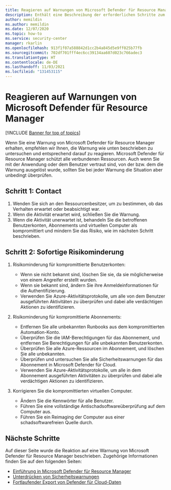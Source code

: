 ```yaml
---
title: Reagieren auf Warnungen von Microsoft Defender für Resource Manager
description: Enthält eine Beschreibung der erforderlichen Schritte zum Reagieren auf Warnungen von Microsoft Defender für Resource Manager.
author: memildin
ms.author: memildin
ms.date: 12/07/2020
ms.topic: how-to
ms.service: security-center
manager: rkarlin
ms.openlocfilehash: 913f1f07a588842d1cc2b4a845d5e9ff025b77fb
ms.sourcegitcommit: 702df701fff4ec6cc39134aa607d023c766adec3
ms.translationtype: HT
ms.contentlocale: de-DE
ms.lasthandoff: 11/03/2021
ms.locfileid: "131453115"
---
```

# <a name="respond-to-microsoft-defender-for-resource-manager-alerts"></a>Reagieren auf Warnungen von Microsoft Defender für Resource Manager

[!INCLUDE [Banner for top of topics](./includes/banner.md)]

Wenn Sie eine Warnung von Microsoft Defender für Resource Manager erhalten, empfehlen wir Ihnen, die Warnung wie unten beschrieben zu untersuchen und entsprechend darauf zu reagieren. Microsoft Defender für Resource Manager schützt alle verbundenen Ressourcen. Auch wenn Sie mit der Anwendung oder dem Benutzer vertraut sind, von der bzw. dem die Warnung ausgelöst wurde, sollten Sie bei jeder Warnung die Situation aber unbedingt überprüfen.  


## <a name="step-1-contact"></a>Schritt 1: Contact

1. Wenden Sie sich an den Ressourcenbesitzer, um zu bestimmen, ob das Verhalten erwartet oder beabsichtigt war.
1. Wenn die Aktivität erwartet wird, schließen Sie die Warnung.
1. Wenn die Aktivität unerwartet ist, behandeln Sie die betroffenen Benutzerkonten, Abonnements und virtuellen Computer als kompromittiert und mindern Sie das Risiko, wie im nächsten Schritt beschrieben.

## <a name="step-2-immediate-mitigation"></a>Schritt 2: Sofortige Risikominderung 

1. Risikominderung für kompromittierte Benutzerkonten:
    - Wenn sie nicht bekannt sind, löschen Sie sie, da sie möglicherweise von einem Angreifer erstellt wurden.
    - Wenn sie bekannt sind, ändern Sie ihre Anmeldeinformationen für die Authentifizierung.
    - Verwenden Sie Azure-Aktivitätsprotokolle, um alle von dem Benutzer ausgeführten Aktivitäten zu überprüfen und dabei alle verdächtigen Aktionen zu identifizieren.

1. Risikominderung für kompromittierte Abonnements:
    - Entfernen Sie alle unbekannten Runbooks aus dem kompromittierten Automation-Konto.
    - Überprüfen Sie die IAM-Berechtigungen für das Abonnement, und entfernen Sie Berechtigungen für alle unbekannten Benutzerkonten.
    - Überprüfen Sie alle Azure-Ressourcen im Abonnement, und löschen Sie alle unbekannten.
    - Überprüfen und untersuchen Sie alle Sicherheitswarnungen für das Abonnement in Microsoft Defender für Cloud.
    - Verwenden Sie Azure-Aktivitätsprotokolle, um alle in dem Abonnement ausgeführten Aktivitäten zu überprüfen und dabei alle verdächtigen Aktionen zu identifizieren.

1. Korrigieren Sie die kompromittierten virtuellen Computer.
    - Ändern Sie die Kennwörter für alle Benutzer.
    - Führen Sie eine vollständige Antischadsoftwareüberprüfung auf dem Computer aus.
    - Führen Sie ein Reimaging der Computer aus einer schadsoftwarefreien Quelle durch.


## <a name="next-steps"></a>Nächste Schritte

Auf dieser Seite wurde die Reaktion auf eine Warnung von Microsoft Defender für Resource Manager beschrieben. Zugehörige Informationen finden Sie auf den folgenden Seiten:

- [Einführung in Microsoft Defender für Resource Manager](defender-for-resource-manager-introduction.md)
- [Unterdrücken von Sicherheitswarnungen](alerts-suppression-rules.md)
- [Fortlaufender Export von Defender für Cloud-Daten](continuous-export.md)